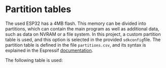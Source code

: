 # Partition tables

The used ESP32 has a 4MB flash. This memory can be divided into partitions, which can contain the main program as well as additional data, such as data on NVRAM or a file system.
In this project, a custom partition table is used, and this option is selected in the provided `sdkconfig`file.
The partition table is defined in the file `partitions.csv`, and its syntax is explained in the Espressif [documentation](https://docs.espressif.com/projects/esp-idf/en/stable/esp32/api-guides/partition-tables.html).

The following table is used:

